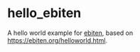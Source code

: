 # hello_ebiten

A hello world example for [ebiten](https://github.com/hajimehoshi/ebiten), based on https://ebiten.org/helloworld.html.
